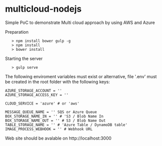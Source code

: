 # multicloud-nodejs
Simple PoC to demonstrate Multi cloud approach by using AWS and Azure 

Preparation
```
   > npm install bower gulp -g
   > npm install
   > bower install
```

Starting the server
```
   > gulp serve
```

The following enviroment variables must exist or alternative, file '.env' must be created in the root folder with the following keys:

```
AZURE_STORAGE_ACCOUNT = ''
AZURE_STORAGE_ACCESS_KEY = ''

CLOUD_SERVICE = 'azure' # or 'aws'

MESSAGE_QUEUE_NAME = '' SQS or Azure Queue
BOX_STORAGE_NAME_IN = '' # 'S3 / Blob Name In
BOX_STORAGE_NAME_OUT = '' # S3 / Blob Name Out
TABLE_STORAGE_NAME = '' # 'Azure Table / DynamoDB table'
IMAGE_PROCESS_WEBHOOK = '' # Webhook URL
```

Web site should be avalable on http://localhost:3000
